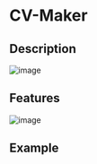 # CV-Maker

## Description
![image](https://user-images.githubusercontent.com/66129931/157314970-010a9b9c-a5b3-4245-9fdc-b81c343efc35.png)

## Features
![image](https://user-images.githubusercontent.com/66129931/157315279-027ea196-8f99-44fb-9431-87dec90dff52.png)

## Example

